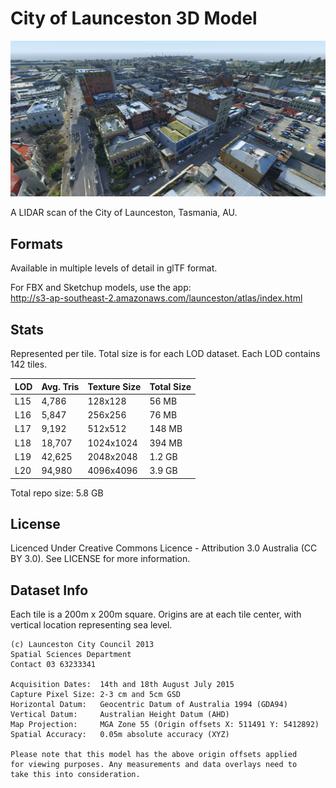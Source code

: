 # City of Launceston 3D Model

![Skyline in Godot](https://raw.githubusercontent.com/stuarta0/launceston-3d/main/docs/skyline.jpg)

A LIDAR scan of the City of Launceston, Tasmania, AU.


## Formats

Available in multiple levels of detail in glTF format.

For FBX and Sketchup models, use the app:<br>
http://s3-ap-southeast-2.amazonaws.com/launceston/atlas/index.html

## Stats

Represented per tile. Total size is for each LOD dataset. Each LOD contains 142 tiles.

| LOD | Avg. Tris |  Texture Size | Total Size |
| --- | --- | --- | --- |
| L15 | 4,786 | 128x128 | 56 MB |
| L16 | 5,847 | 256x256 | 76 MB |
| L17 | 9,192 | 512x512 | 148 MB |
| L18 | 18,707 | 1024x1024 | 394 MB |
| L19 | 42,625 | 2048x2048 | 1.2 GB |
| L20 | 94,980 | 4096x4096 | 3.9 GB |

Total repo size: 5.8 GB

## License

Licenced Under Creative Commons Licence - Attribution 3.0 Australia (CC BY 3.0). See LICENSE for more information.

## Dataset Info

Each tile is a 200m x 200m square. Origins are at each tile center, with vertical location representing sea level.

```
(c) Launceston City Council 2013
Spatial Sciences Department
Contact 03 63233341

Acquisition Dates:  14th and 18th August July 2015
Capture Pixel Size: 2-3 cm and 5cm GSD
Horizontal Datum:   Geocentric Datum of Australia 1994 (GDA94)
Vertical Datum:     Australian Height Datum (AHD)
Map Projection:     MGA Zone 55 (Origin offsets X: 511491 Y: 5412892)
Spatial Accuracy:   0.05m absolute accuracy (XYZ)

Please note that this model has the above origin offsets applied 
for viewing purposes. Any measurements and data overlays need to 
take this into consideration.
```